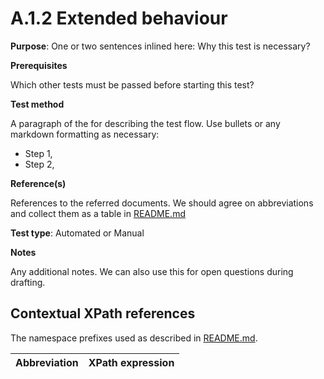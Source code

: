 # A.1.2 Extended behaviour

**Purpose**: One or two sentences inlined here: Why this test is necessary?

**Prerequisites**

Which other tests must be passed before starting this test?

**Test method**

A paragraph of the for describing the test flow. Use bullets or any markdown formatting as necessary:

* Step 1,
* Step 2,

**Reference(s)**

References to the referred documents. We should agree on abbreviations and collect them as a table in [README.md](README.md)

**Test type**: Automated or Manual

**Notes**

Any additional notes. We can also use this for open questions during drafting.


## Contextual XPath references

The namespace prefixes used as described in [README.md](README.md#namespaces).

Abbreviation                                               |  XPath expression
---------------------------------------------------------- | -------------------------------------------------------------------------
